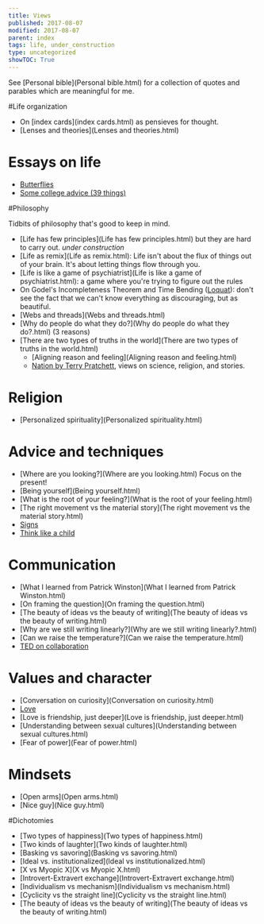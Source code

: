 ```yaml
---
title: Views
published: 2017-08-07
modified: 2017-08-07
parent: index
tags: life, under_construction
type: uncategorized
showTOC: True
---
```


<!--See also [Quotes](Quotes.html).-->

See [Personal bible](Personal bible.html) for a collection of quotes and parables which are meaningful for me.


#Life organization

+ On [index cards](index cards.html) as pensieves for thought.
+ [Lenses and theories](Lenses and theories.html)

# Essays on life

* [Butterflies](https://holdenlee.wordpress.com/2013/09/06/butterflies/)
* [Some college advice (39 things)](https://holdenlee.wordpress.com/2013/09/03/some-college-advice-39-things/)

#Philosophy

Tidbits of philosophy that's good to keep in mind.

+ [Life has few principles](Life has few principles.html) but they are hard to carry out. *under construction*
+ [Life as remix](Life as remix.html): Life isn't about the flux of things out of your brain. It's about letting things flow through you.
+ [Life is like a game of psychiatrist](Life is like a game of psychiatrist.html): a game where you're trying to figure out the rules
+ On Godel's Incompleteness Theorem and Time Bending ([Loquat](Loquat.html)): don't see the fact that we can't know everything as discouraging, but as beautiful.
+ [Webs and threads](Webs and threads.html)
+ [Why do people do what they do?](Why do people do what they do?.html) (3 reasons)
+ [There are two types of truths in the world](There are two types of truths in the world.html)
    + [Aligning reason and feeling](Aligning reason and feeling.html)
	+ [Nation by Terry Pratchett](https://holdenlee.wordpress.com/2014/06/16/nation-by-terry-pratchett-the-role-of-stories-and-belief/), views on science, religion, and stories.
	
# Religion

+ [Personalized spirituality](Personalized spirituality.html)

# Advice and techniques

+ [Where are you looking?](Where are you looking.html) Focus on the present!
+ [Being yourself](Being yourself.html)
+ [What is the root of your feeling?](What is the root of your feeling.html)
+ [The right movement vs the material story](The right movement vs the material story.html)
+ [Signs](Signs.html)
+ [Think like a child](https://holdenlee.wordpress.com/2014/06/15/think-like-a-child/)

# Communication

+ [What I learned from Patrick Winston](What I learned from Patrick Winston.html)
+ [On framing the question](On framing the question.html)
+ [The beauty of ideas vs the beauty of writing](The beauty of ideas vs the beauty of writing.html)
+ [Why are we still writing linearly?](Why are we still writing linearly?.html)
+ [Can we raise the temperature?](Can we raise the temperature.html)
+ [TED on collaboration](https://holdenlee.wordpress.com/2014/06/15/ted-on-collaboration/)

# Values and character

+ [Conversation on curiosity](Conversation on curiosity.html)
+ [Love](Love.html)
+ [Love is friendship, just deeper](Love is friendship, just deeper.html)
+ [Understanding between sexual cultures](Understanding between sexual cultures.html)
+ [Fear of power](Fear of power.html)

<!--
#On different ways of seeing

(Taking pieces of conversations that I've had with interesting people who do different things and cataloguing them here.)

+ [Hacking](Hacking.html) *under construction*
+ [Listening to music](Listening to music.html)
-->

# Mindsets

+ [Open arms](Open arms.html)
+ [Nice guy](Nice guy.html)

#Dichotomies

+ [Two types of happiness](Two types of happiness.html)
+ [Two kinds of laughter](Two kinds of laughter.html)
+ [Basking vs savoring](Basking vs savoring.html)
+ [Ideal vs. institutionalized](Ideal vs institutionalized.html)
+ [X vs Myopic X](X vs Myopic X.html)
+ [Introvert-Extravert exchange](Introvert-Extravert exchange.html)
+ [Individualism vs mechanism](Individualism vs mechanism.html)
+ [Cyclicity vs the straight line](Cyclicity vs the straight line.html)
+ [The beauty of ideas vs the beauty of writing](The beauty of ideas vs the beauty of writing.html)